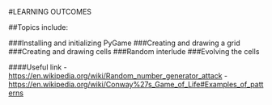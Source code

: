 #LEARNING OUTCOMES

##Topics include:

###Installing and initializing PyGame
###Creating and drawing a grid
###Creating and drawing cells
###Random interlude
###Evolving the cells

####Useful link
-https://en.wikipedia.org/wiki/Random_number_generator_attack
-https://en.wikipedia.org/wiki/Conway%27s_Game_of_Life#Examples_of_patterns